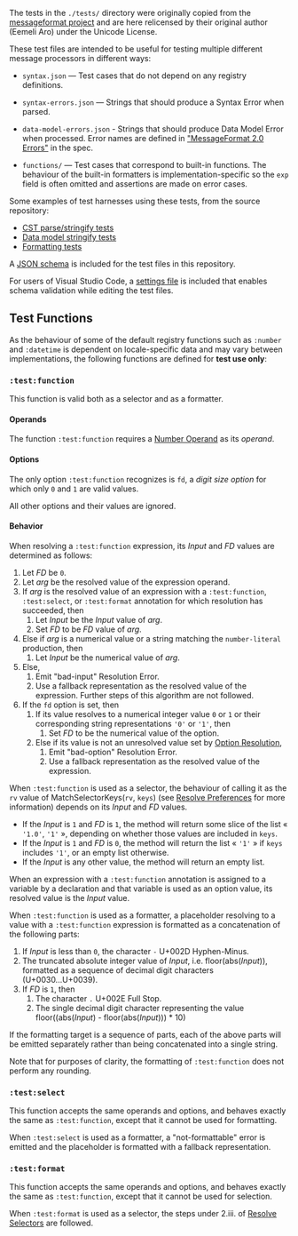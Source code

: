The tests in the `./tests/` directory were originally copied from the [messageformat project](https://github.com/messageformat/messageformat/tree/11c95dab2b25db8454e49ff4daadb817e1d5b770/packages/mf2-messageformat/src/__fixtures)
and are here relicensed by their original author (Eemeli Aro) under the Unicode License.

These test files are intended to be useful for testing multiple different message processors in different ways:

- `syntax.json` — Test cases that do not depend on any registry definitions.

- `syntax-errors.json` — Strings that should produce a Syntax Error when parsed.

- `data-model-errors.json` - Strings that should produce Data Model Error when processed.
  Error names are defined in ["MessageFormat 2.0 Errors"](../spec/errors.md) in the spec.

- `functions/` — Test cases that correspond to built-in functions.
  The behaviour of the built-in formatters is implementation-specific so the `exp` field is often
  omitted and assertions are made on error cases.

Some examples of test harnesses using these tests, from the source repository:

- [CST parse/stringify tests](https://github.com/messageformat/messageformat/blob/11c95dab2b25db8454e49ff4daadb817e1d5b770/packages/mf2-messageformat/src/cst/cst.test.ts)
- [Data model stringify tests](https://github.com/messageformat/messageformat/blob/11c95dab2b25db8454e49ff4daadb817e1d5b770/packages/mf2-messageformat/src/data-model/stringify.test.ts)
- [Formatting tests](https://github.com/messageformat/messageformat/blob/11c95dab2b25db8454e49ff4daadb817e1d5b770/packages/mf2-messageformat/src/messageformat.test.ts)

A [JSON schema](./schemas/) is included for the test files in this repository.

For users of Visual Studio Code, a [settings file](./.vscode/settings.json) is included that enables schema validation while editing the test files.

## Test Functions

As the behaviour of some of the default registry functions
such as `:number` and `:datetime`
is dependent on locale-specific data and may vary between implementations,
the following functions are defined for **test use only**:

### `:test:function`

This function is valid both as a selector and as a formatter.

#### Operands

The function `:test:function` requires a [Number Operand](/spec/registry.md#number-operands) as its _operand_.

#### Options

The only option `:test:function` recognizes is `fd`,
a _digit size option_ for which only `0` and `1` are valid values.

All other options and their values are ignored.

#### Behavior

When resolving a `:test:function` expression,
its _Input_ and _FD_ values are determined as follows:

1. Let _FD_ be `0`.
1. Let _arg_ be the resolved value of the expression operand.
1. If _arg_ is the resolved value of an expression
   with a `:test:function`, `:test:select`, or `:test:format` annotation
   for which resolution has succeeded, then
   1. Let _Input_ be the _Input_ value of _arg_.
   1. Set _FD_ to be _FD_ value of _arg_.
1. Else if _arg_ is a numerical value
   or a string matching the `number-literal` production, then
   1. Let _Input_ be the numerical value of _arg_.
1. Else,
   1. Emit "bad-input" Resolution Error.
   1. Use a fallback representation as the resolved value of the expression.
      Further steps of this algorithm are not followed.
1. If the `fd` option is set, then
   1. If its value resolves to a numerical integer value `0` or `1`
      or their corresponding string representations `'0'` or `'1'`, then
      1. Set _FD_ to be the numerical value of the option.
   1. Else if its value is not an unresolved value set by [Option Resolution](/spec/formatting.md#option-resolution),
      1. Emit "bad-option" Resolution Error.
      1. Use a fallback representation as the resolved value of the expression.

When `:test:function` is used as a selector,
the behaviour of calling it as the `rv` value of MatchSelectorKeys(`rv`, `keys`)
(see [Resolve Preferences](/spec/formatting.md#resolve-preferences) for more information)
depends on its _Input_ and _FD_ values.

- If the _Input_ is `1` and _FD_ is `1`,
  the method will return some slice of the list « `'1.0'`, `'1'` »,
  depending on whether those values are included in `keys`.
- If the _Input_ is `1` and _FD_ is `0`,
  the method will return the list « `'1'` » if `keys` includes `'1'`, or an empty list otherwise.
- If the _Input_ is any other value, the method will return an empty list.

When an expression with a `:test:function` annotation is assigned to a variable by a declaration
and that variable is used as an option value,
its resolved value is the _Input_ value.

When `:test:function` is used as a formatter,
a placeholder resolving to a value with a `:test:function` expression
is formatted as a concatenation of the following parts:

1. If _Input_ is less than `0`, the character `-` U+002D Hyphen-Minus.
1. The truncated absolute integer value of _Input_, i.e. floor(abs(_Input_)),
   formatted as a sequence of decimal digit characters (U+0030...U+0039).
1. If _FD_ is `1`, then
   1. The character `.` U+002E Full Stop.
   1. The single decimal digit character representing the value floor((abs(_Input_) - floor(abs(_Input_))) \* 10)

If the formatting target is a sequence of parts,
each of the above parts will be emitted separately
rather than being concatenated into a single string.

Note that for purposes of clarity, the formatting of `:test:function` does not perform any rounding.

### `:test:select`

This function accepts the same operands and options,
and behaves exactly the same as `:test:function`,
except that it cannot be used for formatting.

When `:test:select` is used as a formatter,
a "not-formattable" error is emitted and the placeholder is formatted with
a fallback representation.

### `:test:format`

This function accepts the same operands and options,
and behaves exactly the same as `:test:function`,
except that it cannot be used for selection.

When `:test:format` is used as a selector,
the steps under 2.iii. of [Resolve Selectors](/spec/formatting.md#resolve-selectors) are followed.
